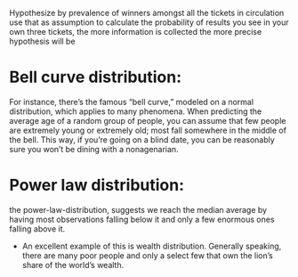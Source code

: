 Hypothesize by prevalence of winners amongst all the tickets in circulation use that as assumption to calculate the probability of results you see in your own three tickets, the more information is collected the more precise hypothesis will be

# Bell curve distribution:

For instance, there’s the famous “bell curve,” modeled on a normal distribution, which applies to many phenomena. When predicting the average age of a random group of people, you can assume that few people are extremely young or extremely old; most fall somewhere in the middle of the bell. This way, if you’re going on a blind date, you can be reasonably sure you won’t be dining with a nonagenarian.

# Power law distribution:
the power-law-distribution, suggests we reach the median average by having most observations falling below it and only a few enormous ones falling above it. 
- An excellent example of this is wealth distribution. Generally speaking, there are many poor people and only a select few that own the lion’s share of the world’s wealth.